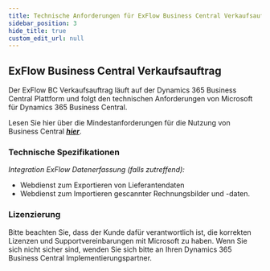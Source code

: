 ```yaml
---
title: Technische Anforderungen für ExFlow Business Central Verkaufsauftrag
sidebar_position: 3
hide_title: true
custom_edit_url: null
---
```


## ExFlow Business Central Verkaufsauftrag
Der ExFlow BC Verkaufsauftrag läuft auf der Dynamics 365 Business Central Plattform und folgt den technischen Anforderungen von Microsoft für Dynamics 365 Business Central.

Lesen Sie hier über die Mindestanforderungen für die Nutzung von Business Central [***hier***](https://docs.microsoft.com/en-us/dynamics365/business-central/product-requirements).<br/>

### Technische Spezifikationen

*Integration ExFlow Datenerfassung (falls zutreffend):*<br/>
* Webdienst zum Exportieren von Lieferantendaten<br/>
* Webdienst zum Importieren gescannter Rechnungsbilder und -daten.<br/>

### Lizenzierung
Bitte beachten Sie, dass der Kunde dafür verantwortlich ist, die korrekten Lizenzen und Supportvereinbarungen mit Microsoft zu haben.
Wenn Sie sich nicht sicher sind, wenden Sie sich bitte an Ihren Dynamics 365 Business Central Implementierungspartner.
